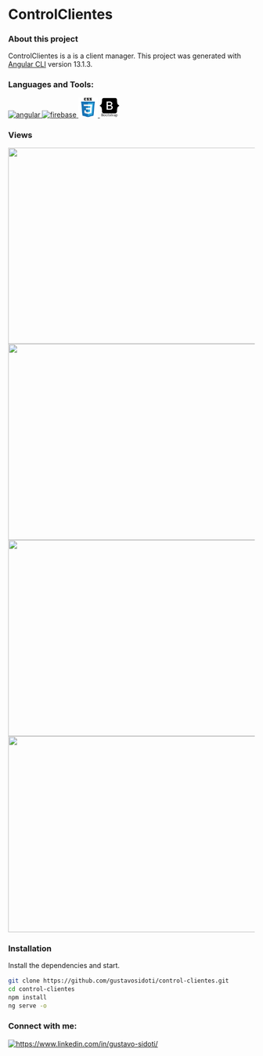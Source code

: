 # ControlClientes

<h3>About this project</h3>

ControlClientes is a is a client manager. This project was generated with [Angular CLI](https://github.com/angular/angular-cli) version 13.1.3.

<h3 align="left">Languages and Tools:</h3>

<p align="left"> <a href="https://angular.io/" target="_blank" rel="noreferrer"> <img src="https://cdn.jsdelivr.net/gh/devicons/devicon/icons/angularjs/angularjs-original.svg" alt="angular" width="40" height="40"/> </a><a href="https://firebase.google.com/docs" target="_blank" rel="noreferrer"> <img src="https://cdn.jsdelivr.net/gh/devicons/devicon/icons/firebase/firebase-plain-wordmark.svg" alt="firebase" width="40" height="40"/> </a> <a href="https://www.w3schools.com/css/" target="_blank" rel="noreferrer"> <img src="https://raw.githubusercontent.com/devicons/devicon/master/icons/css3/css3-original-wordmark.svg" alt="css3" width="40" height="40"/> </a> <a href="https://getbootstrap.com" target="_blank" rel="noreferrer"> <img src="https://raw.githubusercontent.com/devicons/devicon/master/icons/bootstrap/bootstrap-plain-wordmark.svg" alt="bootstrap" width="40" height="40"/> </a> 
</p>

<h3>Views</h3>
<img align="center" src="https://res.cloudinary.com/dsnccd8pt/image/upload/v1688501344/Control-clientes/login_drc1hp.png" height="400" width="700" />
<img align="center" src="https://res.cloudinary.com/dsnccd8pt/image/upload/v1688501344/Control-clientes/dashboard_czfteg.png" height="400" width="700" />
<img align="center" src="https://res.cloudinary.com/dsnccd8pt/image/upload/v1688501344/Control-clientes/configuracion_thx1ar.png" height="400" width="700" />
<img align="center" src="https://res.cloudinary.com/dsnccd8pt/image/upload/v1688501344/Control-clientes/modificar_kosbo9.png" height="400" width="700" />


<h3>Installation</h3>

Install the dependencies and start.

```sh
git clone https://github.com/gustavosidoti/control-clientes.git
cd control-clientes
npm install
ng serve -o
```

<h3 align="left">Connect with me:</h3>
<p align="left">
<a href="https://linkedin.com/in/https://www.linkedin.com/in/gustavo-sidoti/" target="blank"><img align="center" src="https://raw.githubusercontent.com/rahuldkjain/github-profile-readme-generator/master/src/images/icons/Social/linked-in-alt.svg" alt="https://www.linkedin.com/in/gustavo-sidoti/" height="30" width="40" /></a>
</p>

